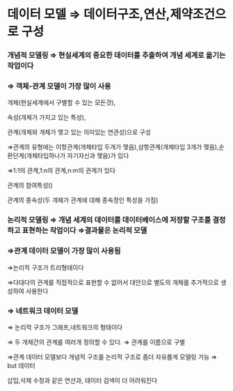 # 데이터 모델 ⇒ 데이터구조,연산,제약조건으로 구성

### 개념적 모델링 ⇒ 현실세계의 중요한 데이터를 추출하여 개념 세계로 옮기는 작업이다

### ⇒ 객체-관계 모델이 가장 많이 사용

개체(현실세계에서 구별할 수 있는 모든것),

속성(개체가 가지고 있는 특성),

관계(개체와 개체가 맺고 있는 의미있는 연관성)으로 구성

⇒관계의 유형에는 이항관계(개체타입 두개가 맺음),삼항관계(개체타입 3개가 맺음),순환단계(개체타입하나가 자기자신과 맺음)가 있다

⇒1:1의 관계,1:n의 관계,n:m의 관계가 있다

관계의 참여특성()

관계의 종속성(두 개체가 관계에 대해 종속정인 특성을 가짐)

### 논리적 모델링 ⇒ 개념 세계의 데이터를 데이터베이스에 저장할 구조를 결정하고 표현하는 작업이다 ⇒결과물은 논리적 모델

### ⇒관계 데이터 모델이 가장 많이 사용됨

⇒논리적 구조가 트리형태이다

⇒다대다의 관계를 직접적으로 표현할 수 없어서 대안으로 별도의 개체를 추가적으로 생성하여 사용한다

### ⇒ 네트워크 데이터 모델

⇒ 논리적 구조가 그래프,네트워크의 형태이다

⇒ 두 개체간의 관계를 여러개 정의할 수 있다. ⇒ 관계를 이름으로 구별

⇒관계 데이터 모델보다 개념적 구조를 논리적 구조로 좀더 자유롭게 모델링 가능 ⇒ but 데이터

삽입,삭제 수정과 같은 연산과, 데이터 검색이 더 어려워진다
